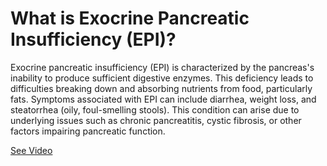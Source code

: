 # What is Exocrine Pancreatic Insufficiency (EPI)?

Exocrine pancreatic insufficiency (EPI) is characterized by the pancreas's inability to produce sufficient digestive enzymes. This deficiency leads to difficulties breaking down and absorbing nutrients from food, particularly fats. Symptoms associated with EPI can include diarrhea, weight loss, and steatorrhea (oily, foul-smelling stools). This condition can arise due to underlying issues such as chronic pancreatitis, cystic fibrosis, or other factors impairing pancreatic function.

 [See Video](https://www.youtube.com/embed/GRtkgrBHySQ)